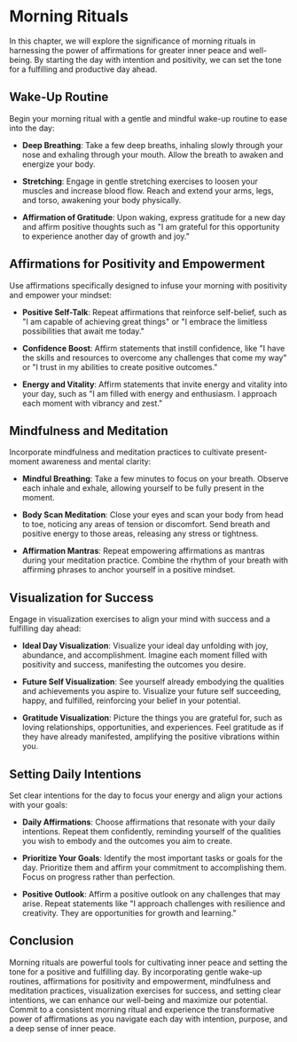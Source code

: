 Morning Rituals
==========================

In this chapter, we will explore the significance of morning rituals in harnessing the power of affirmations for greater inner peace and well-being. By starting the day with intention and positivity, we can set the tone for a fulfilling and productive day ahead.

Wake-Up Routine
---------------

Begin your morning ritual with a gentle and mindful wake-up routine to ease into the day:

* **Deep Breathing**: Take a few deep breaths, inhaling slowly through your nose and exhaling through your mouth. Allow the breath to awaken and energize your body.

* **Stretching**: Engage in gentle stretching exercises to loosen your muscles and increase blood flow. Reach and extend your arms, legs, and torso, awakening your body physically.

* **Affirmation of Gratitude**: Upon waking, express gratitude for a new day and affirm positive thoughts such as "I am grateful for this opportunity to experience another day of growth and joy."

Affirmations for Positivity and Empowerment
-------------------------------------------

Use affirmations specifically designed to infuse your morning with positivity and empower your mindset:

* **Positive Self-Talk**: Repeat affirmations that reinforce self-belief, such as "I am capable of achieving great things" or "I embrace the limitless possibilities that await me today."

* **Confidence Boost**: Affirm statements that instill confidence, like "I have the skills and resources to overcome any challenges that come my way" or "I trust in my abilities to create positive outcomes."

* **Energy and Vitality**: Affirm statements that invite energy and vitality into your day, such as "I am filled with energy and enthusiasm. I approach each moment with vibrancy and zest."

Mindfulness and Meditation
--------------------------

Incorporate mindfulness and meditation practices to cultivate present-moment awareness and mental clarity:

* **Mindful Breathing**: Take a few minutes to focus on your breath. Observe each inhale and exhale, allowing yourself to be fully present in the moment.

* **Body Scan Meditation**: Close your eyes and scan your body from head to toe, noticing any areas of tension or discomfort. Send breath and positive energy to those areas, releasing any stress or tightness.

* **Affirmation Mantras**: Repeat empowering affirmations as mantras during your meditation practice. Combine the rhythm of your breath with affirming phrases to anchor yourself in a positive mindset.

Visualization for Success
-------------------------

Engage in visualization exercises to align your mind with success and a fulfilling day ahead:

* **Ideal Day Visualization**: Visualize your ideal day unfolding with joy, abundance, and accomplishment. Imagine each moment filled with positivity and success, manifesting the outcomes you desire.

* **Future Self Visualization**: See yourself already embodying the qualities and achievements you aspire to. Visualize your future self succeeding, happy, and fulfilled, reinforcing your belief in your potential.

* **Gratitude Visualization**: Picture the things you are grateful for, such as loving relationships, opportunities, and experiences. Feel gratitude as if they have already manifested, amplifying the positive vibrations within you.

Setting Daily Intentions
------------------------

Set clear intentions for the day to focus your energy and align your actions with your goals:

* **Daily Affirmations**: Choose affirmations that resonate with your daily intentions. Repeat them confidently, reminding yourself of the qualities you wish to embody and the outcomes you aim to create.

* **Prioritize Your Goals**: Identify the most important tasks or goals for the day. Prioritize them and affirm your commitment to accomplishing them. Focus on progress rather than perfection.

* **Positive Outlook**: Affirm a positive outlook on any challenges that may arise. Repeat statements like "I approach challenges with resilience and creativity. They are opportunities for growth and learning."

Conclusion
----------

Morning rituals are powerful tools for cultivating inner peace and setting the tone for a positive and fulfilling day. By incorporating gentle wake-up routines, affirmations for positivity and empowerment, mindfulness and meditation practices, visualization exercises for success, and setting clear intentions, we can enhance our well-being and maximize our potential. Commit to a consistent morning ritual and experience the transformative power of affirmations as you navigate each day with intention, purpose, and a deep sense of inner peace.
